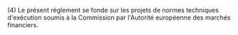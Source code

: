 (4) Le présent règlement se fonde sur les projets de normes techniques d'exécution soumis à la Commission par l'Autorité européenne des marchés financiers.